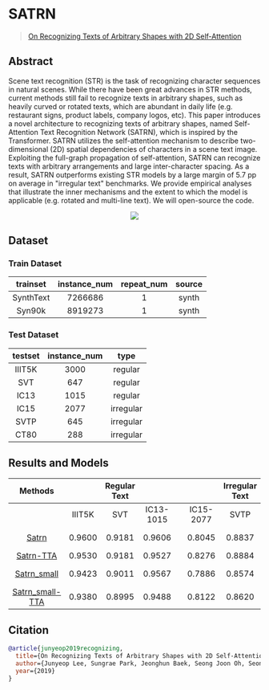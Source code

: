 # SATRN

> [On Recognizing Texts of Arbitrary Shapes with 2D Self-Attention](https://arxiv.org/abs/1910.04396)

<!-- [ALGORITHM] -->

## Abstract

Scene text recognition (STR) is the task of recognizing character sequences in natural scenes. While there have been great advances in STR methods, current methods still fail to recognize texts in arbitrary shapes, such as heavily curved or rotated texts, which are abundant in daily life (e.g. restaurant signs, product labels, company logos, etc). This paper introduces a novel architecture to recognizing texts of arbitrary shapes, named Self-Attention Text Recognition Network (SATRN), which is inspired by the Transformer. SATRN utilizes the self-attention mechanism to describe two-dimensional (2D) spatial dependencies of characters in a scene text image. Exploiting the full-graph propagation of self-attention, SATRN can recognize texts with arbitrary arrangements and large inter-character spacing. As a result, SATRN outperforms existing STR models by a large margin of 5.7 pp on average in "irregular text" benchmarks. We provide empirical analyses that illustrate the inner mechanisms and the extent to which the model is applicable (e.g. rotated and multi-line text). We will open-source the code.

<div align=center>
<img src="https://user-images.githubusercontent.com/22607038/142798828-cc4ded5d-3fb8-478c-9f3e-74edbcf41982.png"/>
</div>

## Dataset

### Train Dataset

| trainset  | instance_num | repeat_num | source |
| :-------: | :----------: | :--------: | :----: |
| SynthText |   7266686    |     1      | synth  |
|  Syn90k   |   8919273    |     1      | synth  |

### Test Dataset

| testset | instance_num |   type    |
| :-----: | :----------: | :-------: |
| IIIT5K  |     3000     |  regular  |
|   SVT   |     647      |  regular  |
|  IC13   |     1015     |  regular  |
|  IC15   |     2077     | irregular |
|  SVTP   |     645      | irregular |
|  CT80   |     288      | irregular |

## Results and Models

|                                Methods                                 |        | Regular Text |           |     |           | Irregular Text |        |                                download                                 |
| :--------------------------------------------------------------------: | :----: | :----------: | :-------: | :-: | :-------: | :------------: | :----: | :---------------------------------------------------------------------: |
|                                                                        | IIIT5K |     SVT      | IC13-1015 |     | IC15-2077 |      SVTP      |  CT80  |                                                                         |
|      [Satrn](/configs/textrecog/satrn/satrn_shallow_5e_st_mj.py)       | 0.9600 |    0.9181    |  0.9606   |     |  0.8045   |     0.8837     | 0.8993 | [model](https://download.openmmlab.com/mmocr/textrecog/satrn/satrn_shallow_5e_st_mj/satrn_shallow_5e_st_mj_20220915_152443-5fd04a4c.pth) \| [log](https://download.openmmlab.com/mmocr/textrecog/satrn/satrn_shallow_5e_st_mj/20220915_152443.log) |
|    [Satrn-TTA](/configs/textrecog/satrn/satrn_shallow_5e_st_mj.py)     | 0.9530 |    0.9181    |  0.9527   |     |  0.8276   |     0.8884     | 0.9028 |                                                                         |
| [Satrn_small](/configs/textrecog/satrn/satrn_shallow-small_5e_st_mj.py) | 0.9423 |    0.9011    |  0.9567   |     |  0.7886   |     0.8574     | 0.8472 | [model](https://download.openmmlab.com/mmocr/textrecog/satrn/satrn_shallow-small_5e_st_mj/satrn_shallow-small_5e_st_mj_20220915_152442-5591bf27.pth) \| [log](https://download.openmmlab.com/mmocr/textrecog/satrn/satrn_shallow-small_5e_st_mj/20220915_152442.log) |
| [Satrn_small-TTA](/configs/textrecog/satrn/satrn_shallow-small_5e_st_mj.py) | 0.9380 |    0.8995    |  0.9488   |     |  0.8122   |     0.8620     | 0.8507 |                                                                         |

## Citation

```bibtex
@article{junyeop2019recognizing,
  title={On Recognizing Texts of Arbitrary Shapes with 2D Self-Attention},
  author={Junyeop Lee, Sungrae Park, Jeonghun Baek, Seong Joon Oh, Seonghyeon Kim, Hwalsuk Lee},
  year={2019}
}
```
